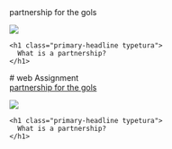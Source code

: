 <html>
<head>
  <title>partnership </title>
  <div class="header typetura">
  <nav>
    <div class="logo">partnership for the gols</div>
    
  </nav>

  <img
    class="header-img"
    src="https://globescan.com/wp-content/uploads/2018/05/rsz_istock-183060490-1024x576.jpg"
    alt=" "
  />
  <div class="header-group">
   
    <h1 class="primary-headline typetura">
      What is a partnership?
    </h1>
   
  </div>
</div>

</head>
<body>

</body>
</html>
# web
Assignment
<!DOCTYPE html>
<html>
<head>
	<title>partnership </title>
	<div class="header typetura">
  <nav>
    <div class="logo"><u>partnership for the gols</u></div>
    
  </nav>

  <img
    class="header-img"
    src="https://globescan.com/wp-content/uploads/2018/05/rsz_istock-183060490-1024x576.jpg"
    alt=" "
  />
  <div class="header-group">
   
    <h1 class="primary-headline typetura">
      What is a partnership?
    </h1>
   
  </div>
</div>

</head>
<body>

</body>
</html>
